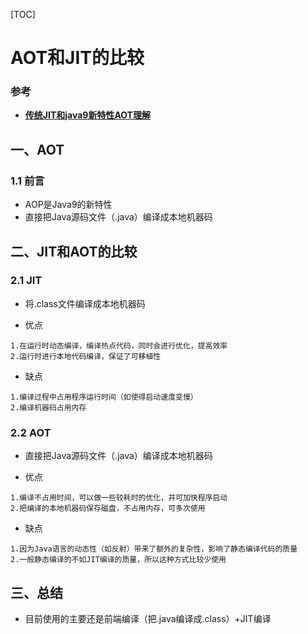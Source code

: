 [TOC]
# AOT和JIT的比较

### 参考

* [**传统JIT和java9新特性AOT理解**](https://blog.csdn.net/qq_36791569/article/details/80269482)

## 一、AOT

### 1.1 前言

* AOP是Java9的新特性
* 直接把Java源码文件（.java）编译成本地机器码

## 二、JIT和AOT的比较

### 2.1 JIT

* 将.class文件编译成本地机器码

* 优点

```text
1.在运行时动态编译，编译热点代码，同时会进行优化，提高效率
2.运行时进行本地代码编译，保证了可移植性
```

* 缺点

```text
1.编译过程中占用程序运行时间（如使得启动速度变慢）
2.编译机器码占用内存
```

### 2.2 AOT

* 直接把Java源码文件（.java）编译成本地机器码

* 优点

```text
1.编译不占用时间，可以做一些较耗时的优化，并可加快程序启动
2.把编译的本地机器码保存磁盘，不占用内存，可多次使用
```

* 缺点

```text
1.因为Java语言的动态性（如反射）带来了额外的复杂性，影响了静态编译代码的质量
2.一般静态编译的不如JIT编译的质量，所以这种方式比较少使用
```

## 三、总结

* 目前使用的主要还是前端编译（把.java编译成.class）+JIT编译